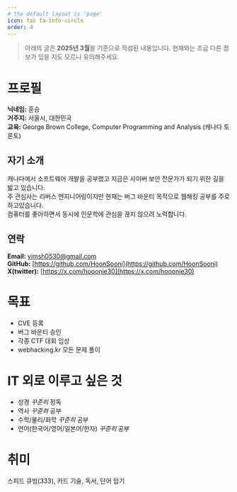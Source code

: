 ```yaml
---
# the default layout is 'page'
icon: fas fa-info-circle
order: 4
---
```


> 아래의 글은 **2025년 3월**을 기준으로 작성된 내용입니다. 현재와는 조금 다른 정보가 있을 지도 모르니 유의해주세요.

# 프로필
**닉네임:** 훈승 <br />
**거주지:** 서울시, 대한민국<br />
**교육:** George Brown College, Computer Programming and Analysis (캐나다 토론토)<br />

## 자기 소개
캐나다에서 소프트웨어 개발을 공부했고 지금은 사이버 보안 전문가가 되기 위한 길을 밟고 있습니다.<br />
주 관심사는 리버스 엔지니어링이지만 현재는 버그 바운티 목적으로 웹해킹 공부를 주로 하고있습니다.<br />
컴퓨터를 좋아하면서 동시에 인문학에 관심을 끊지 않으려 노력합니다.

## 연락
**Email:** [yimsh0530@gmail.com](mailto:yimsh0530@gmail.com)<br />
**GitHub:** [https://github.com/HoonSooni](https://github.com/HoonSooni)<br />
**X(twitter):** [https://x.com/hooonie30](https://x.com/hooonie30)

# 목표
* CVE 등록
* 버그 바운티 승인
* 각종 CTF 대회 입상
* webhacking.kr 모든 문제 풀이

# IT 외로 이루고 싶은 것
* 성경 *꾸준히* 정독
* 역사 *꾸준히* 공부
* 수학/물리/화학 *꾸준히* 공부
* 언어(한국어/영어/일본어/한자) *꾸준히* 공부

# 취미
스피드 큐빙(333), 카드 기술, 독서, 단어 암기